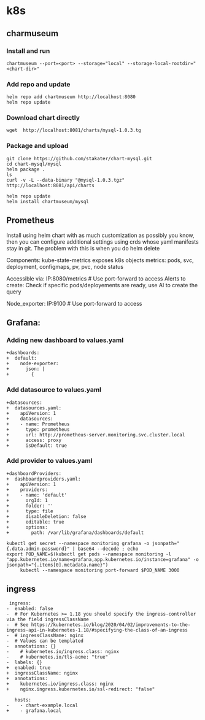 # k8s
## charmuseum
### Install and run
```
chartmuseum --port=<port> --storage="local" --storage-local-rootdir="<chart-dir>"
```
### Add repo and update
```
helm repo add chartmuseum http://localhost:8080
helm repo update
```
### Download chart directly
```
wget  http://localhost:8081/charts/mysql-1.0.3.tg
```

### Package and upload
```
git clone https://github.com/stakater/chart-mysql.git
cd chart-mysql/mysql
helm package .
ls
curl -v -L --data-binary "@mysql-1.0.3.tgz" http://localhost:8081/api/charts

helm repo update
helm install chartmuseum/mysql
```

## Prometheus
Install using helm chart with as much customization as possibly you know, then you can configure additional settings using crds whose yaml manifests stay in git. The problem with this is when you do helm delete

Components:
kube-state-metrics
exposes k8s objects metrics:
pods, svc, deployment, configmaps, pv, pvc, node status

Accessible via: IP:8080/metrics # Use port-forward to access
Alerts to create:
Check if specific pods/deployements are ready, use AI to create the query


Node_exporter:
IP:9100 # Use port-forward to access


## Grafana:
### Adding new dashboard to values.yaml
```
+dashboards:
+  default:
+    node-exporter:
+      json: |
+        {
```
### Add datasource to values.yaml
```
+datasources:
+  datasources.yaml:
+    apiVersion: 1
+    datasources:
+    - name: Prometheus
+      type: prometheus
+      url: http://prometheus-server.monitoring.svc.cluster.local
+      access: proxy
+      isDefault: true
```
### Add provider to values.yaml
```
+dashboardProviders:
+  dashboardproviders.yaml:
+    apiVersion: 1
+    providers:
+    - name: 'default'
+      orgId: 1
+      folder: ''
+      type: file
+      disableDeletion: false
+      editable: true
+      options:
+        path: /var/lib/grafana/dashboards/default

kubectl get secret --namespace monitoring grafana -o jsonpath="{.data.admin-password}" | base64 --decode ; echo
export POD_NAME=$(kubectl get pods --namespace monitoring -l "app.kubernetes.io/name=grafana,app.kubernetes.io/instance=grafana" -o jsonpath="{.items[0].metadata.name}")
     kubectl --namespace monitoring port-forward $POD_NAME 3000
```  
## ingress
```
 ingress:
-  enabled: false
-  # For Kubernetes >= 1.18 you should specify the ingress-controller via the field ingressClassName
-  # See https://kubernetes.io/blog/2020/04/02/improvements-to-the-ingress-api-in-kubernetes-1.18/#specifying-the-class-of-an-ingress
-  # ingressClassName: nginx
-  # Values can be templated
-  annotations: {}
-    # kubernetes.io/ingress.class: nginx
-    # kubernetes.io/tls-acme: "true"
-  labels: {}
+  enabled: true
+  ingressClassName: nginx
+  annotations:
+    kubernetes.io/ingress.class: nginx
+    nginx.ingress.kubernetes.io/ssl-redirect: "false"

   hosts:
-    - chart-example.local
+    - grafana.local
```

